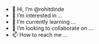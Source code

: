 - 👋 Hi, I’m @rohitdinde
- 👀 I’m interested in ...
- 🌱 I’m currently learning ...
- 💞️ I’m looking to collaborate on ...
- 📫 How to reach me ...

<!---
rohitdinde/rohitdinde is a ✨ special ✨ repository because its `README.md` (this file) appears on your GitHub profile.
You can click the Preview link to take a look at your changes.
--->

